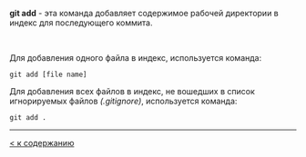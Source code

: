 **git add** - эта команда добавляет содержимое рабочей директории в индекс для последующего коммита.

<br>

Для добавления одного файла в индекс, используется команда:

```bash=
git add [file name]
```

Для добавления всех файлов в индекс, не вошедших в список игнорируемых файлов *(.gitignore)*, используется команда:

```bash=
git add .
```

---
[< к содержанию](/readme.md)